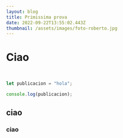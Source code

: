 ```yaml
---
layout: blog
title: Primissima prova
date: 2022-09-22T13:55:02.443Z
thumbnail: /assets/images/foto-roberto.jpg
---
```

# C﻿iao 



```javascript


let publicacion = "hola";

console.log(publicacion);
```

## **c﻿iao** 





### c﻿iao